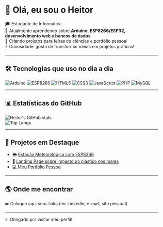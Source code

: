 # 👋 Olá, eu sou o Heitor  

🎓 Estudante de Informática  
🌱 Atualmente aprendendo sobre **Arduino, ESP8266/ESP32, desenvolvimento web e bancos de dados**  
🚀 Criando projetos para feiras de ciências e portfólio pessoal  
⚡ Curiosidade: gosto de transformar ideias em projetos práticos!  

---

## 🛠 Tecnologias que uso no dia a dia  

![Arduino](https://img.shields.io/badge/-Arduino-00979D?style=for-the-badge&logo=Arduino&logoColor=white)
![ESP8266](https://img.shields.io/badge/-ESP8266-000000?style=for-the-badge&logo=espressif&logoColor=white)
![HTML5](https://img.shields.io/badge/-HTML5-E34F26?style=for-the-badge&logo=html5&logoColor=white)
![CSS3](https://img.shields.io/badge/-CSS3-1572B6?style=for-the-badge&logo=css3)
![JavaScript](https://img.shields.io/badge/-JavaScript-F7DF1E?style=for-the-badge&logo=javascript&logoColor=black)
![PHP](https://img.shields.io/badge/-PHP-777BB4?style=for-the-badge&logo=php&logoColor=white)
![MySQL](https://img.shields.io/badge/-MySQL-4479A1?style=for-the-badge&logo=mysql&logoColor=white)

---

## 📊 Estatísticas do GitHub  

![Heitor's GitHub stats](https://github-readme-stats.vercel.app/api?username=HeitorSouzaSoares25&show_icons=true&theme=radical)  
![Top Langs](https://github-readme-stats.vercel.app/api/top-langs/?username=HeitorSouzaSoares25&layout=compact&theme=radical)

---

## 🚀 Projetos em Destaque  

- 🌦️ [Estação Meteorológica com ESP8266](https://github.com/HeitorSouzaSoares25/estacao-meteorologica)  
- 🐳 [Landing Page sobre impacto do plástico nos mares](https://github.com/HeitorSouzaSoares25/landing-plastico)  
- 💻 [Meu Portfólio Pessoal](https://github.com/HeitorSouzaSoares25/portfolio)  

---

## 🌎 Onde me encontrar  

➡️ Coloque aqui seus links (ex: LinkedIn, e-mail, site pessoal)  

---
✨ Obrigado por visitar meu perfil!
